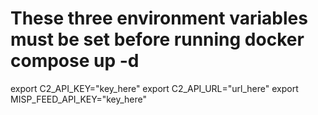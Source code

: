 # These three environment variables must be set before running docker compose up -d
export C2_API_KEY="key_here"
export C2_API_URL="url_here"
export MISP_FEED_API_KEY="key_here"
